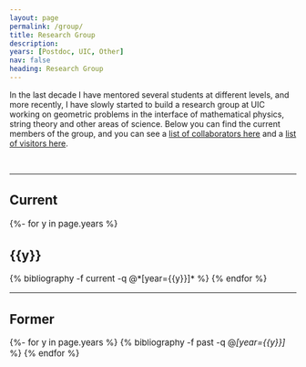 ```yaml
---
layout: page
permalink: /group/
title: Research Group
description:  
years: [Postdoc, UIC, Other]
nav: false
heading: Research Group
---
```


<div class="publications">

In the last decade I have mentored several students at different levels, and more recently, I have slowly started to build a research group at UIC working on geometric problems in the interface of mathematical physics, string theory and other areas of science. Below you can find the current members of the group, and you can see a <a href="https://lauraschaposnik.com/collaborators/"> list of collaborators here</a> and a <a href="https://lauraschaposnik.com/visitors/"> list of visitors here</a>. 
 
 <br>
 <hr>
<span style="font-size:15px">

<h2>Current</h2>
 
 {%- for y in page.years %}
  <h2 class="year">{{y}}</h2>
  {% bibliography -f current -q @*[year={{y}}]* %}
{% endfor %}

  <br>

 <hr>
<span style="font-size:15px">

<h2>Former</h2>


<div class="publications">

{%- for y in page.years %}
  {% bibliography -f past -q @*[year={{y}}]* %}
{% endfor %}

 
